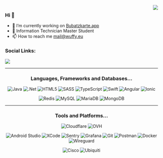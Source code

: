 <!--
<a href="https://wuffy.eu">
  <img align="right" src="https://github.com/ngloader/ngloader/blob/devcard/devcard.png" height="410" width="300" alt="NgLoader's Dev Card"/>
</a>
-->

<a href="https://wuffy.eu">
  <img align="right" src="https://github-readme-stats.vercel.app/api?username=ngloader&count_private=true&include_all_commits=true&show_icons=true&hide_rank=true&theme=dracula" />
</a>

### Hi 👋
- 🔭 I’m currently working on [Bubatzkarte.app](https://Bubatzkarte.app)
- 🌱 Information Technician Master Student
- 📫 How to reach me mail@wuffy.eu

### Social Links:
<a href="https://discord.gg/jUtRU5Q">
  <img src="https://dcbadge.limes.pink/api/shield/128286216708685824?style=flat&theme=clean&compact=true" />
</a>

---

<!---
Icons: https://simpleicons.org/
https://img.shields.io/badge/${NAME}-${COLOR}.svg?style=for-the-badge&logo=${ICON}&logoColor=white
--->
<h3 align="center">Languages, Frameworks and Databases...</h3>
<p align="center">
  <!--- Languages --->
  <img src="https://img.shields.io/badge/java-3d444d.svg?style=for-the-badge&logo=openjdk&logoColor=ED8B00" alt="Java">
  <img src="https://img.shields.io/badge/.NET-3d444d?style=for-the-badge&logo=.net&logoColor=fff" alt=".Net">
  <img src="https://img.shields.io/badge/html5-3d444d.svg?style=for-the-badge&logo=html5&logoColor=E34F26" alt="HTML5">
  <img src="https://img.shields.io/badge/SASS-3d444d.svg?style=for-the-badge&logo=SASS&logoColor=hotpink" alt="SASS">
  <img src="https://img.shields.io/badge/typescript-3d444d.svg?style=for-the-badge&logo=typescript&logoColor=007ACC" alt="TypeScript">
  <img src="https://img.shields.io/badge/Swift-3d444d.svg?style=for-the-badge&logo=swift&logoColor=F05138" alt="Swift">
  <img src="https://img.shields.io/badge/angular-3d444d.svg?style=for-the-badge&logo=angular&logoColor=DD0031" alt="Angular">
  <img src="https://img.shields.io/badge/Ionic-3d444d.svg?style=for-the-badge&logo=Ionic&logoColor=3880FF" alt="Ionic">
</p>

<p align="center">
  <!--- Databases --->
  <img src="https://img.shields.io/badge/redis-3d444d.svg?style=for-the-badge&logo=redis&logoColor=DD0031" alt="Redis">
  <img src="https://img.shields.io/badge/mysql-3d444d.svg?style=for-the-badge&logo=mysql&logoColor=4479A1" alt="MySQL">
  <img src="https://img.shields.io/badge/MariaDB-3d444d?style=for-the-badge&logo=mariadb&logoColor=003545" alt="MariaDB">
  <img src="https://img.shields.io/badge/MongoDB-3d444d?style=for-the-badge&logo=mongodb&logoColor=4ea94b" alt="MongoDB">
</p>

---

<h3 align="center">Tools and Platforms...</h3>
<p align="center">
  <!--- Platforms --->
  <img src="https://img.shields.io/badge/Cloudflare-3d444d?style=for-the-badge&logo=Cloudflare&logoColor=F38020" alt="Cloudflare">
  <img src="https://img.shields.io/badge/ovh-3d444d.svg?style=for-the-badge&logo=ovh&logoColor=123F6D" alt="OVH">
</p>
<p align="center">
  <!--- Tools --->
  <img src="https://img.shields.io/badge/Android%20Studio-3d444d.svg?style=for-the-badge&logo=androidstudio&logoColor=3DDC84" alt="Android Studio">
  <img src="https://img.shields.io/badge/XCode-3d444d.svg?style=for-the-badge&logo=xcode&logoColor=147EFB" alt="XCode">
  <img src="https://img.shields.io/badge/Sentry-3d444d.svg?style=for-the-badge&logo=sentry&logoColor=fff" alt="Sentry">
  <img src="https://img.shields.io/badge/grafana-3d444d.svg?style=for-the-badge&logo=grafana&logoColor=F46800" alt="Grafana">
  <img src="https://img.shields.io/badge/git-3d444d.svg?style=for-the-badge&logo=git&logoColor=F05033" alt="Git">
  <img src="https://img.shields.io/badge/Postman-3d444d.svg?style=for-the-badge&logo=postman&logoColor=FF6C37" alt="Postman">
  <img src="https://img.shields.io/badge/docker-3d444d.svg?style=for-the-badge&logo=docker&logoColor=%230db7ed" alt="Docker">
  <img src="https://img.shields.io/badge/wireguard-3d444d.svg?style=for-the-badge&logo=wireguard&logoColor=%2388171A" alt="Wireguard">
</p>

<p align="center">
  <img src="https://img.shields.io/badge/cisco-3d444d.svg?style=for-the-badge&logo=cisco&logoColor=%23049fd9" alt="Cisco">
  <img src="https://img.shields.io/badge/ubiquiti-3d444d.svg?style=for-the-badge&logo=ubiquiti&logoColor=%230559C9" alt="Ubiquiti">
</p>

<!--
---

<div>
  <img src="https://github-readme-stats.vercel.app/api/wakatime?username=NgLoader&api_domain=wakapi.wuffy.dev&bg_color=3d444d&title_color=ff6e96&icon_color=2F855A&text_color=ffffff&custom_title=Week%20Stats&layout=compact" />
</div>

---

<div>
  <img height="170" align="left" src="https://github-readme-stats.vercel.app/api?username=ngloader&count_private=true&include_all_commits=true&show_icons=true&theme=dracula" />
  <img src="https://github-readme-stats.vercel.app/api/top-langs/?username=ngloader&layout=compact&theme=dracula" />
</div>

---

<a href="https://github.com/ryo-ma/github-profile-trophy">
  <img width=800 src="https://github-profile-trophy.vercel.app/?username=ngloader&column=8&theme=dracula&no-frame=true"/>
</a>
-->
